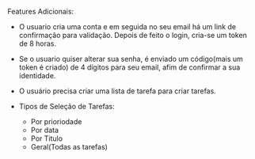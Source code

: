 Features Adicionais:

- O usuario cria uma conta e em seguida no seu email há um link de confirmação para validação. Depois de feito o login, cria-se um token de 8 horas.
  
- Se o usuario quiser alterar sua senha, é enviado um código(mais um token é criado) de 4 dígitos para seu email, afim de confirmar a sua identidade.
  
- O usuário precisa criar uma lista de tarefa para criar tarefas.
  
- Tipos de Seleção de Tarefas:
    - Por prioriodade
    - Por data
    - Por Titulo
    - Geral(Todas as tarefas)


  
